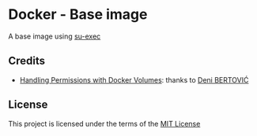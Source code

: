 Docker - Base image
===================
A base image using [su-exec](https://github.com/ncopa/su-exec)

Credits
-------
* [Handling Permissions with Docker Volumes][denibertovic]: thanks to [Deni BERTOVI&Cacute;][denibertovic-github]

License
-------
This project is licensed under the terms of the [MIT License](/LICENSE)

[denibertovic]: https://denibertovic.com/posts/handling-permissions-with-docker-volumes/
[denibertovic-github]: https://github.com/denibertovic
